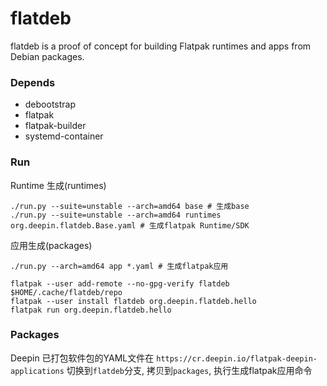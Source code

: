 flatdeb
============

flatdeb is a proof of concept for building Flatpak runtimes and apps
from Debian packages.

### Depends
* debootstrap 
* flatpak 
* flatpak-builder 
* systemd-container

### Run
Runtime 生成(runtimes)
```
./run.py --suite=unstable --arch=amd64 base # 生成base
./run.py --suite=unstable --arch=amd64 runtimes org.deepin.flatdeb.Base.yaml # 生成flatpak Runtime/SDK
```

应用生成(packages)
```
./run.py --arch=amd64 app *.yaml # 生成flatpak应用
```
```
flatpak --user add-remote --no-gpg-verify flatdeb $HOME/.cache/flatdeb/repo
flatpak --user install flatdeb org.deepin.flatdeb.hello
flatpak run org.deepin.flatdeb.hello
```

### Packages
Deepin 已打包软件包的YAML文件在 `https://cr.deepin.io/flatpak-deepin-applications`
切换到`flatdeb`分支, 拷贝到`packages`, 执行生成flatpak应用命令
